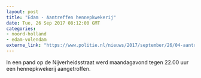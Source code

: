 ```yaml
---
layout: post
title: "Edam - Aantreffen hennepkwekerij"
date: Tue, 26 Sep 2017 08:12:00 GMT
categories: 
- noord-holland 
- edam-volendam 
externe_link: "https://www.politie.nl/nieuws/2017/september/26/04-aantreffen-hennepkwekerij.html"
---
```


In een pand op de Nijverheidsstraat werd maandagavond tegen 22.00 uur een hennepkwekerij aangetroffen.
